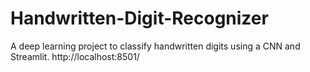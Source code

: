 # Handwritten-Digit-Recognizer
A deep learning project to classify handwritten digits using a CNN and Streamlit.
http://localhost:8501/
